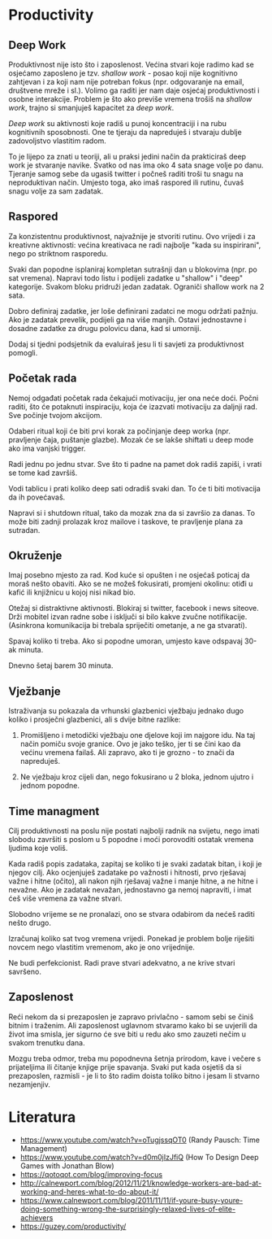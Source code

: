 # Productivity

## Deep Work

Produktivnost nije isto što i zaposlenost. Većina stvari koje radimo kad se osjećamo zaposleno je tzv. *shallow work* - posao koji nije kognitivno zahtjevan i za koji nam nije potreban fokus (npr. odgovaranje na email, društvene mreže i sl.). Volimo ga raditi jer nam daje osjećaj produktivnosti i osobne interakcije. Problem je što ako previše vremena trošiš na *shallow work*, trajno si smanjuješ kapacitet za *deep work*.

*Deep work* su aktivnosti koje radiš u punoj koncentraciji i na rubu kognitivnih sposobnosti. One te tjeraju da napreduješ i stvaraju dublje zadovoljstvo vlastitim radom.

To je lijepo za znati u teoriji, ali u praksi jedini način da prakticiraš deep work je stvaranje navike. Svatko od nas ima oko 4 sata snage volje po danu. Tjeranje samog sebe da ugasiš twitter i počneš raditi troši tu snagu na neproduktivan način. Umjesto toga, ako imaš raspored ili rutinu, čuvaš snagu volje za sam zadatak.

## Raspored

Za konzistentnu produktivnost, najvažnije je stvoriti rutinu. Ovo vrijedi i za kreativne aktivnosti: većina kreativaca ne radi najbolje "kada su inspirirani", nego po striktnom rasporedu.

Svaki dan popodne isplaniraj kompletan sutrašnji dan u blokovima (npr. po sat vremena). Napravi todo listu i podijeli zadatke u "shallow" i "deep" kategorije. Svakom bloku pridruži jedan zadatak. Ograniči shallow work na 2 sata.

Dobro definiraj zadatke, jer loše definirani zadatci ne mogu održati pažnju. Ako je zadatak prevelik, podijeli ga na više manjih. Ostavi jednostavne i dosadne zadatke za drugu polovicu dana, kad si umorniji.

Dodaj si tjedni podsjetnik da evaluiraš jesu li ti savjeti za produktivnost pomogli.

## Početak rada

Nemoj odgađati početak rada čekajući motivaciju, jer ona neće doći. Počni raditi, što će potaknuti inspiraciju, koja će izazvati motivaciju za daljnji rad. Sve počinje tvojom akcijom.

Odaberi ritual koji će biti prvi korak za počinjanje deep worka (npr. pravljenje čaja, puštanje glazbe). Mozak će se lakše shiftati u deep mode ako ima vanjski trigger.

Radi jednu po jednu stvar. Sve što ti padne na pamet dok radiš zapiši, i vrati se tome kad završiš.

Vodi tablicu i prati koliko deep sati odradiš svaki dan. To će ti biti motivacija da ih povećavaš.

Napravi si i shutdown ritual, tako da mozak zna da si završio za danas. To može biti zadnji prolazak kroz mailove i taskove, te pravljenje plana za sutradan.

## Okruženje

Imaj posebno mjesto za rad. Kod kuće si opušten i ne osjećaš poticaj da moraš nešto obaviti. Ako se ne možeš fokusirati, promjeni okolinu: otiđi u kafić ili knjižnicu u kojoj nisi nikad bio.

Otežaj si distraktivne aktivnosti. Blokiraj si twitter, facebook i news siteove. Drži mobitel izvan radne sobe i isključi si bilo kakve zvučne notifikacije. (Asinkrona komunikacija bi trebala spriječiti ometanje, a ne ga stvarati).

Spavaj koliko ti treba. Ako si popodne umoran, umjesto kave odspavaj 30-ak minuta.

Dnevno šetaj barem 30 minuta.

## Vježbanje

Istraživanja su pokazala da vrhunski glazbenici vježbaju jednako dugo koliko i prosječni glazbenici, ali s dvije bitne razlike:

1) Promišljeno i metodički vježbaju one djelove koji im najgore idu. Na taj način pomiču svoje granice. Ovo je jako teško, jer ti se čini kao da većinu vremena failaš. Ali zapravo, ako ti je grozno - to znači da napreduješ.

2) Ne vježbaju kroz cijeli dan, nego fokusirano u 2 bloka, jednom ujutro i jednom popodne.

## Time managment

Cilj produktivnosti na poslu nije postati najbolji radnik na svijetu, nego imati slobodu završiti s poslom u 5 popodne i moći porovoditi ostatak vremena ljudima koje voliš.

Kada radiš popis zadataka, zapitaj se koliko ti je svaki zadatak bitan, i koji je njegov cilj. Ako ocjenjuješ zadatake po važnosti i hitnosti, prvo rješavaj važne i hitne (očito), ali nakon njih rješavaj važne i manje hitne, a ne hitne i nevažne. Ako je zadatak nevažan, jednostavno ga nemoj napraviti, i imat ćeš više vremena za važne stvari.

Slobodno vrijeme se ne pronalazi, ono se stvara odabirom da nećeš raditi nešto drugo.

Izračunaj koliko sat tvog vremena vrijedi. Ponekad je problem bolje riješiti novcem nego vlastitim vremenom, ako je ono vrijednije.

Ne budi perfekcionist. Radi prave stvari adekvatno, a ne krive stvari savršeno.

## Zaposlenost

Reći nekom da si prezaposlen je zapravo privlačno - samom sebi se činiš bitnim i traženim. Ali zaposlenost uglavnom stvaramo kako bi se uvjerili da život ima smisla, jer sigurno će sve biti u redu ako smo zauzeti nečim u svakom trenutku dana.

Mozgu treba odmor, treba mu popodnevna šetnja prirodom, kave i večere s prijateljima ili čitanje knjige prije spavanja. Svaki put kada osjetiš da si prezaposlen, razmisli - je li to što radim doista toliko bitno i jesam li stvarno nezamjenjiv.

# Literatura

* https://www.youtube.com/watch?v=oTugjssqOT0 (Randy Pausch: Time Management)
* https://www.youtube.com/watch?v=d0m0jIzJfiQ (How To Design Deep Games with Jonathan Blow)
* https://qotoqot.com/blog/improving-focus
* http://calnewport.com/blog/2012/11/21/knowledge-workers-are-bad-at-working-and-heres-what-to-do-about-it/
* https://www.calnewport.com/blog/2011/11/11/if-youre-busy-youre-doing-something-wrong-the-surprisingly-relaxed-lives-of-elite-achievers
* https://guzey.com/productivity/
